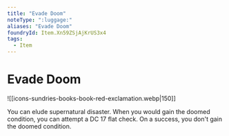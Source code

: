 ```yaml
---
title: "Evade Doom"
noteType: ":luggage:"
aliases: "Evade Doom"
foundryId: Item.Xn59ZSjAjKrUS3x4
tags:
  - Item
---
```


# Evade Doom
![[icons-sundries-books-book-red-exclamation.webp|150]]

You can elude supernatural disaster. When you would gain the doomed condition, you can attempt a DC 17 flat check. On a success, you don't gain the doomed condition.
